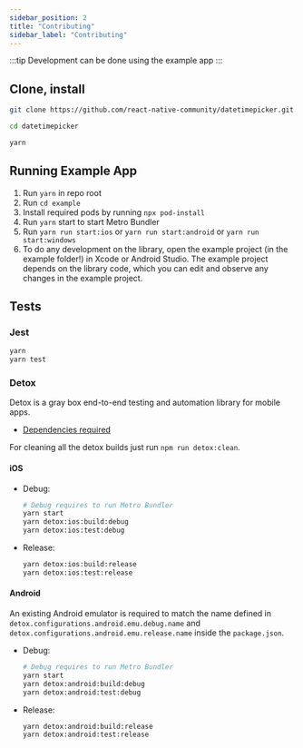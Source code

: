 ```yaml
---
sidebar_position: 2
title: "Contributing"
sidebar_label: "Contributing"
---
```


:::tip
Development can be done using the example app
:::

## Clone, install

```bash
git clone https://github.com/react-native-community/datetimepicker.git
```

```bash
cd datetimepicker
```

```bash
yarn
```

## Running Example App

1. Run `yarn` in repo root
2. Run `cd example`
3. Install required pods by running `npx pod-install`
4. Run `yarn` start to start Metro Bundler
5. Run `yarn run start:ios` or `yarn run start:android` or `yarn run start:windows`
6. To do any development on the library, open the example project (in the example folder!) in Xcode or Android Studio. The example project depends on the library code, which you can edit and observe any changes in the example project.

## Tests

### Jest

```bash
yarn
yarn test
```

### Detox

Detox is a gray box end-to-end testing and automation library for mobile apps.

- [Dependencies required](https://github.com/wix/Detox/blob/master/docs/Introduction.GettingStarted.md#step-1-install-dependencies)

For cleaning all the detox builds just run `npm run detox:clean`.

#### iOS

- Debug:
  ```bash
  # Debug requires to run Metro Bundler
  yarn start
  yarn detox:ios:build:debug
  yarn detox:ios:test:debug
  ```

- Release:
  ```bash
  yarn detox:ios:build:release
  yarn detox:ios:test:release
  ```

#### Android

An existing Android emulator is required to match the name defined in `detox.configurations.android.emu.debug.name` and `detox.configurations.android.emu.release.name` inside the `package.json`.

- Debug:

  ```bash
  # Debug requires to run Metro Bundler
  yarn start
  yarn detox:android:build:debug
  yarn detox:android:test:debug
  ```

- Release:

  ```bash
  yarn detox:android:build:release
  yarn detox:android:test:release
  ```
